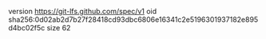 version https://git-lfs.github.com/spec/v1
oid sha256:0d02ab2d7b27f28418cd93dbc6806e16341c2e5196301937182e895d4bc02f5c
size 62
